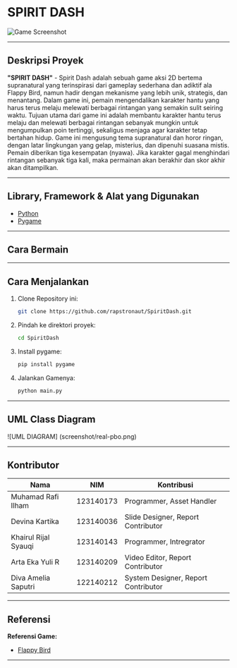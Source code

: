 # SPIRIT DASH

![Game Screenshot](url-untuk-screenshot.png)


---

## Deskripsi Proyek

**"SPIRIT DASH"** - Spirit Dash adalah sebuah game aksi 2D bertema supranatural yang terinspirasi dari gameplay sederhana dan adiktif ala Flappy Bird, namun hadir dengan mekanisme yang lebih unik, strategis, dan menantang. Dalam game ini, pemain mengendalikan karakter hantu yang harus terus melaju melewati berbagai rintangan yang semakin sulit seiring waktu. Tujuan utama dari game ini adalah membantu karakter hantu terus melaju dan melewati berbagai rintangan sebanyak mungkin untuk mengumpulkan poin tertinggi, sekaligus menjaga agar karakter tetap bertahan hidup. Game ini mengusung tema supranatural dan horor ringan, dengan latar lingkungan yang gelap, misterius, dan dipenuhi suasana mistis.
Pemain diberikan tiga kesempatan (nyawa). Jika karakter gagal menghindari rintangan sebanyak tiga kali, maka permainan akan berakhir dan skor akhir akan ditampilkan.


---

## Library, Framework & Alat yang Digunakan

- [Python](https://www.python.org/downloads/)
- [Pygame](https://www.pygame.org/)

---

## Cara Bermain



---

## Cara Menjalankan
1. Clone Repository ini:
   ```bash
   git clone https://github.com/rapstronaut/SpiritDash.git
   ```
2. Pindah ke direktori proyek:
   ```bash
   cd SpiritDash
   ```
3. Install pygame:
   ```bash
   pip install pygame
   ```
4. Jalankan Gamenya:
   ```bash
   python main.py
   ```
---

## UML Class Diagram

![UML DIAGRAM] (screenshot/real-pbo.png)


---

## Kontributor

| Nama                      | NIM         | Kontribusi                           |
|---------------------------|-------------|--------------------------------------|
| Muhamad Rafi Ilham        | 123140173   | Programmer, Asset Handler            |
| Devina Kartika            | 123140036   | Slide Designer, Report Contributor   |
| Khairul Rijal Syauqi      | 123140143   | Programmer, Intregrator              |
| Arta Eka Yuli R           | 123140209   | Video Editor, Report Contributor     |
| Diva Amelia Saputri       | 122140212   | System Designer, Report Contributor  |     

---

## Referensi


**Referensi Game:**  
- [Flappy Bird](#)

---

